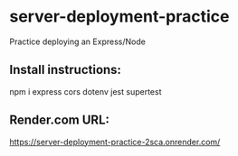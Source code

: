 # server-deployment-practice

Practice deploying an Express/Node

## Install instructions:

npm i express cors dotenv jest supertest

## Render.com URL:

https://server-deployment-practice-2sca.onrender.com/